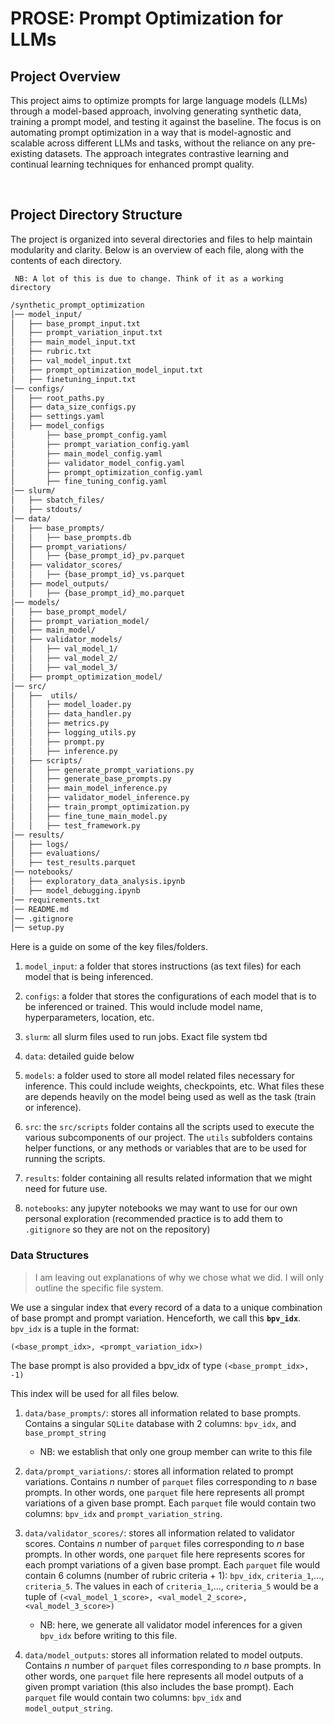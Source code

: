 # PROSE: Prompt Optimization for LLMs

## Project Overview

This project aims to optimize prompts for large language models (LLMs) through a model-based approach, involving generating synthetic data, training a prompt model, and testing it against the baseline. The focus is on automating prompt optimization in a way that is model-agnostic and scalable across different LLMs and tasks, without the reliance on any pre-existing datasets. The approach integrates contrastive learning and continual learning techniques for enhanced prompt quality.

<br>

## Project Directory Structure

The project is organized into several directories and files to help maintain modularity and clarity. Below is an overview of each file, along with the contents of each directory.

``` NB: A lot of this is due to change. Think of it as a working directory``` 

```md
/synthetic_prompt_optimization
│── model_input/
│   ├── base_prompt_input.txt
│   ├── prompt_variation_input.txt
│   ├── main_model_input.txt
│   ├── rubric.txt
│   ├── val_model_input.txt
│   ├── prompt_optimization_model_input.txt
│   ├── finetuning_input.txt
│── configs/
│   ├── root_paths.py
│   ├── data_size_configs.py
│   ├── settings.yaml
│   ├── model_configs
│       ├── base_prompt_config.yaml
│       ├── prompt_variation_config.yaml
│       ├── main_model_config.yaml
│       ├── validator_model_config.yaml
│       ├── prompt_optimization_config.yaml
│       ├── fine_tuning_config.yaml
│── slurm/
│   ├── sbatch_files/
│   ├── stdouts/
│── data/
│   ├── base_prompts/
│   │   ├── base_prompts.db
│   ├── prompt_variations/
│   │   ├── {base_prompt_id}_pv.parquet
│   ├── validator_scores/
│   │   ├── {base_prompt_id}_vs.parquet
│   ├── model_outputs/
│   │   ├── {base_prompt_id}_mo.parquet
│── models/
│   ├── base_prompt_model/
│   ├── prompt_variation_model/
│   ├── main_model/
│   ├── validator_models/
│   │   ├── val_model_1/
│   │   ├── val_model_2/
│   │   ├── val_model_3/
│   ├── prompt_optimization_model/
│── src/
│   ├──  utils/
│   │   ├── model_loader.py
│   │   ├── data_handler.py
│   │   ├── metrics.py
│   │   ├── logging_utils.py
│   │   ├── prompt.py
│   │   ├── inference.py
│   ├── scripts/
│   │   ├── generate_prompt_variations.py
│   │   ├── generate_base_prompts.py
│   │   ├── main_model_inference.py
│   │   ├── validator_model_inference.py
│   │   ├── train_prompt_optimization.py
│   │   ├── fine_tune_main_model.py
│   │   ├── test_framework.py
│── results/
│   ├── logs/
│   ├── evaluations/
│   ├── test_results.parquet
│── notebooks/
│   ├── exploratory_data_analysis.ipynb
│   ├── model_debugging.ipynb
│── requirements.txt
│── README.md
│── .gitignore
│── setup.py
```

Here is a guide on some of the key files/folders.

1. `model_input`: a folder that stores instructions (as text files) for each model that is being inferenced.

2. `configs`: a folder that stores the configurations of each model that is to be inferenced or trained. This would include model name, hyperparameters, location, etc.

3. `slurm`: all slurm files used to run jobs. Exact file system tbd

4. `data`: detailed guide below

5. `models`: a folder used to store all model related files necessary for inference. This could include weights, checkpoints, etc. What files these are depends heavily on the model being used as well as the task (train or inference).

6. `src`: the `src/scripts` folder contains all the scripts used to execute the various subcomponents of our project. The `utils` subfolders contains helper functions, or any methods or variables that are to be used for running the scripts.

7. `results`: folder containing all results related information that we might need for future use.

8. `notebooks`: any jupyter notebooks we may want to use for our own personal exploration (recommended practice is to add them to `.gitignore` so they are not on the repository)


### Data Structures

> I am leaving out explanations of why we chose what we did. I will only outline the specific file system.

We use a singular index that every record of a data to a unique combination of base prompt and prompt variation. Henceforth, we call this **`bpv_idx`**. `bpv_idx` is a tuple in the format: 

`(<base_prompt_idx>, <prompt_variation_idx>)`

The base prompt is also provided a bpv_idx of type
`(<base_prompt_idx>, -1)`

This index will be used for all files below.

1.  `data/base_prompts/`: stores all information related to base prompts. Contains a singular `SQLite` database with 2 columns: `bpv_idx`, and `base_prompt_string`
    - NB: we establish that only one group member can write to this file


2. `data/prompt_variations/`: stores all information related to prompt variations. Contains $n$ number of `parquet` files corresponding to $n$ base prompts. In other words, one `parquet` file here represents all prompt variations of a given base prompt. Each `parquet` file would contain two columns: `bpv_idx` and `prompt_variation_string`.


3. `data/validator_scores/`: stores all information related to validator scores. Contains $n$ number of `parquet` files corresponding to $n$ base prompts. In other words, one `parquet` file here represents scores for each prompt variations of a given base prompt. Each `parquet` file would contain 6 columns (number of rubric criteria + 1): `bpv_idx`, `criteria_1`,..., `criteria_5`. The values in each of `criteria_1`,..., `criteria_5` would be a tuple of `(<val_model_1_score>, <val_model_2_score>, <val_model_3_score>)`
    - NB: here, we generate all validator model inferences for a given `bpv_idx` before writing to this file.

4. `data/model_outputs`: stores all information related to model outputs. Contains $n$ number of `parquet` files corresponding to $n$ base prompts. In other words, one `parquet` file here represents all model outputs of a given prompt variation (this also includes the base prompt). Each `parquet` file would contain two columns: `bpv_idx` and `model_output_string`.